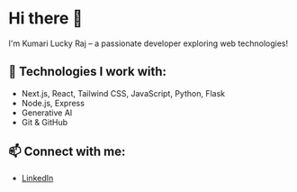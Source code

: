# Hi there 👋

I'm Kumari Lucky Raj – a passionate developer exploring web technologies!

## 🔧 Technologies I work with:
- Next.js, React, Tailwind CSS, JavaScript, Python, Flask
- Node.js, Express
- Generative AI
- Git & GitHub

## 📫 Connect with me:
- [LinkedIn](www.linkedin.com/in/kumari-lucky-raj-2a52b0323)

